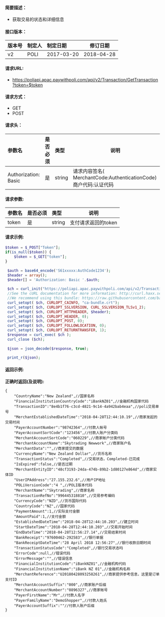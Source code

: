#### 简要描述：

- 获取交易的状态和详细信息

#### 接口版本：

|版本号|制定人|制定日期|修订日期|
|:----    |:---|:----- |-----   |
|v2 |POLI  |2017-03-20 |  2018-04-28 |

#### 请求URL:

- https://poliapi.apac.paywithpoli.com/api/v2/Transaction/GetTransaction?token=$token

#### 请求方式：

- GET
- POST

#### 请求头：

|参数名|是否必须|类型|说明|
|:----    |:---|:----- |-----   |
|Authorization: Basic |是  |string | 请求内容签名( MerchantCode:AuthenticationCode) 商户代码:认证代码   |



#### 请求参数:

|参数名|是否必须|类型|说明|
|:----    |:---|:----- |-----   |
|token |是  |string |支付请求返回的token   |

#### 请求示例:

```php
$token = $_POST["Token"];
if(is_null($token)) {
	$token = $_GET["token"];
}
 
 $auth = base64_encode('S61xxxxx:AuthCode1234');
 $header = array();
 $header[] = 'Authorization: Basic '.$auth;
 
 $ch = curl_init("https://poliapi.apac.paywithpoli.com/api/v2/Transaction/GetTransaction?token=".urlencode($token));
 //See the cURL documentation for more information: http://curl.haxx.se/docs/sslcerts.html
 //We recommend using this bundle: https://raw.githubusercontent.com/bagder/ca-bundle/master/ca-bundle.crt
 curl_setopt( $ch, CURLOPT_CAINFO, "ca-bundle.crt");
 curl_setopt( $ch, CURLOPT_SSLVERSION, CURL_SSLVERSION_TLSv1_2);
 curl_setopt( $ch, CURLOPT_HTTPHEADER, $header);
 curl_setopt( $ch, CURLOPT_HEADER, 0);
 curl_setopt( $ch, CURLOPT_POST, 0);
 curl_setopt( $ch, CURLOPT_FOLLOWLOCATION, 0);
 curl_setopt( $ch, CURLOPT_RETURNTRANSFER, 1);
 $response = curl_exec( $ch );
 curl_close ($ch);
 
 $json = json_decode($response, true);
 
 print_r($json);
```

#### 返回示例:

**正确时返回(及说明):**


```
{
    "CountryName":"New Zealand",//国家名称
    "FinancialInstitutionCountryCode":"iBankNZ01",//金融机构国家代码
    "TransactionID":"8e4b1f76-c3cd-4821-9c14-4a942bab4eaa",//poli交易单号
    "MerchantEstablishedDateTime":"2018-04-28T12:44:10.19",//商家发起的交易时间
    "PayerAccountNumber":"98742364",//付款人帐号
    "PayerAccountSortCode":"123456",//付款人账户分类码
    "MerchantAccountSortCode":"060229",//商家帐户分类代码
    "MerchantAccountName":"Skytrading Newwork",//商家账户名
    "MerchantData":"",//商家提交的数据
    "CurrencyName":"New Zealand Dollar",//货币名称
    "TransactionStatus":"Completed",//交易状态，Completed-已完成
    "IsExpired":false,//是否过期
    "MerchantEntityID":"48cf3193-24da-474b-89b2-1d80127e864d",//商家实体ID
    "UserIPAddress":"27.155.232.6",//用户IP地址
    "POLiVersionCode":"4 ",//POLI版本代码
    "MerchantName":"Skytrading",//商家名称
    "TransactionRefNo":"996445318810",//交易参考编码
    "CurrencyCode":"NZD",//货币国际代码
    "CountryCode":"NZ",//国家代码
    "PaymentAmount":1,//实际支付金额
    "AmountPaid":1,//支付金额
    "EstablishedDateTime":"2018-04-28T12:44:10.203",//建立时间
    "StartDateTime":"2018-04-28T12:44:10.203",//交易开始时间
    "EndDateTime":"2018-04-28T12:56:27.14",//交易结束时间
    "BankReceipt":"97600462-292583",//银行单据
    "BankReceiptDateTime":"28 April 2018 12:56:27",//银行收款日期时间
    "TransactionStatusCode":"Completed",//银行交易状态吗
    "ErrorCode":null,//错误代码
    "ErrorMessage":"",//错误信息
    "FinancialInstitutionCode":"iBankNZ01",//金融机构代码
    "FinancialInstitutionName":"iBank NZ 01",//金融机构名称
    "MerchantReference":"U20180428093258261",//商家提供参考信息，这里是订单支付ID
    "MerchantAccountSuffix":"000",//商家账户后缀
    "MerchantAccountNumber":"0896327",//商家帐号
    "PayerFirstName":"Mr",//付款人名字
    "PayerFamilyName":"DemoShopper",//付款人姓氏
    "PayerAccountSuffix":""//付款人账户后缀
}
```


